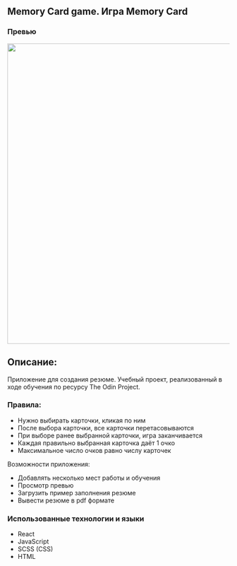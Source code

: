 ## Memory Card game. Игра Memory Card

### Превью
<p align="center">
<img src="/preview.gif" width="680">
</p>

## Описание:
Приложение для создания резюме. Учебный проект, реализованный в ходе обучения по ресурсу The Odin Project.
### Правила:
* Нужно выбирать карточки, кликая по ним
* После выбора карточки, все карточки перетасовываются
* При выборе ранее выбранной карточки, игра заканчивается
* Каждая правильно выбранная карточка даёт 1 очко
* Максимальное число очков равно числу карточек

Возможности приложения:
* Добавлять несколько мест работы и обучения
* Просмотр превью
* Загрузить пример заполнения резюме
* Вывести резюме в pdf формате


### Использованные технологии и языки
* React
* JavaScript
* SCSS (CSS)
* HTML
